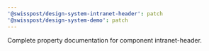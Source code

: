 ```yaml
---
'@swisspost/design-system-intranet-header': patch
'@swisspost/design-system-demo': patch
---
```


Complete property documentation for component intranet-header.
